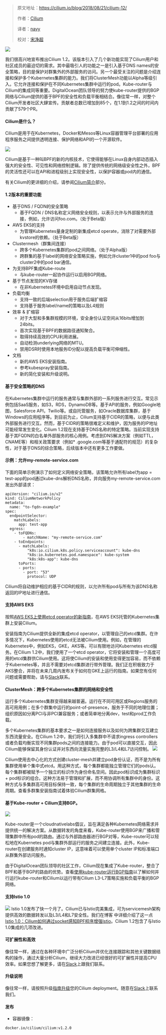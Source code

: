> 原文地址：<https://cilium.io/blog/2018/08/21/cilium-12/>
>
> 作者：[Cilium](https://cilium.io)
>
> 译者：[navy](https://github.com/meua)
>
> 校对：[宋净超](http://jimmysong.io)

![](https://cilium.io/static/new-hero-scheme.4db2ce15.svg)

我们很高兴地宣布推出Cilium 1.2。该版本引入了几个新功能实现了Cilium用户和社区成员的最迫切的需求。其中最吸引人的功能之一是引入基于DNS names的安全策略，目的是保护对群集外的外部服务的访问。另一个最受关注的问题是介绍连接和保护多个Kubernetes集群的能力。我们将ClusterMesh功能以Alpha等级引入。它允许连接和保护在不同Kubernetes集群中运行的pod。Kube-router与Cilium的集成同等重要。DigitalOcean团队领导的努力使kube-router提供的BGP网络与Cilium提供的基于BPF的安全性和负载平衡相结合。像往常一样，对整个Cilium开发者社区大肆宣传。贡献者总数已增加到85个，在1.1到1.2之间的时间内贡献了579个PR。

#### Cilium是什么？

Cilium是用于在Kubernetes，Docker和Mesos等Linux容器管理平台部署的应用程序服务之间提供透明连接、保护网络和API的一个开源软件。

![](https://cilium.io/static/microservices-scheme.a50bebd9.png)

Cilium是基于一种叫BPF的新的内核技术，它使得能够在Linux自身内部动态插入强大的安全性、可见性和网络控制逻辑。除了提供传统的网络级安全性之外，BPF的灵活性还可以在API和进程级别上实现安全性，以保护容器或pod内的通信。

有关Cilium的更详细的介绍，请参阅[Cilium简介](http://docs.cilium.io/en/v1.1/intro/)部分。

#### 1.2版本的重要功能
- 基于DNS / FQDN的安全策略
    - 基于FQDN / DNS名称定义网络安全规则，以表示允许与外部服务的连接，例如，允许访问foo.com。（处于Beta版）
- AWS EKS的支持
    - 为管理Kubernetes量身定制的新集成etcd operate，消除了对需要外部kvstore的依赖。（处于Beta版）
- Clustermesh（群集间连接）
    - 跨多个Kubernetes集群的pod之间网络。（处于Alpha版）
    - 跨群集的基于label的网络安全策略实施，例如允许cluster1中的pod foo与cluster2中的pod bar通信。
- 为支持BPF集成Kube-route
    - 与kube-router一起协作运行以启用BGP网络。
- 基于节点发现的KV存储
    - 在非Kubernetes环境中启用自动节点发现。
- 负载均衡
    - 支持一致的后端selection用于服务后端扩缩容
    - 支持基于服务label/name的策略以及L4规则
- 效率 & 扩缩容
    - 对于大型和多集群规模的环境，安全身份认证空间从16bits增加到24bits。
    - 首次实现基于BPF的数据路径通知聚合。
    - 取得持续高效的CPU利用进展。
    - 自动检测underlying网络的MTU。
    - 禁用DSR时使用本地服务ID分配以提高负载平衡可伸缩性。
- 文档
    - 新的AWS EKS安装指南。
    - 参考kubespray安装指南。
    - 新的简化安装和升级说明。
#### 基于安全策略的DNS
在Kubernetes集群中运行的服务通常与集群外部的一系列服务进行交互。常见示例包括SaaS服务，如S3，RDS，DynamoDB等。基于API的服务，例如Google地图，Salesforce API，Twilio等。或自托管服务，如Oracle数据库集群，基于Windows的应用程序等。到目前为止，Cilium支持基于CIDR的策略，以便与此类外部服务进行交互。然而，基于CIDR的策略很难定义和维护，因为服务的IP地址可能经常发生变化。Cilium 1.2现在支持基于DNS名称的特定策略。当前实现支持基于其FQDN的白名单外部服务的核心用例。考虑到DNS解决方案（例如TTL，CNAME等）和相关政策要求（例如* .google.com等基于通配符的规范）的复杂性，对于基于DNS的综合策略，后续版本中还有更多工作要做。

#### 示例：允许my-remote-service.com
下面的简单示例演示了如何定义网络安全策略，该策略允许所有label为app = test-app的pod通过kube-dns解析DNS名称，并向服务my-remote-service.com发出外部请求：


```
apiVersion: "cilium.io/v2"
kind: CiliumNetworkPolicy
metadata:
  name: "to-fqdn-example"
spec:
  endpointSelector:
    matchLabels:
      app: test-app
  egress:
    - toFQDNs:
        - matchName: "my-remote-service.com"
    - toEndpoints:
      - matchLabels:
          "k8s:io.cilium.k8s.policy.serviceaccount": kube-dns
          "k8s:io.kubernetes.pod.namespace": kube-system
          "k8s:k8s-app": kube-dns
      toPorts:
      - ports:
        - port: "53"
          protocol: UDP
```
Cilium将自动维护相应的基于CIDR的规则，以允许所有pod与所有为该DNS名称返回的IP地址进行通信。

#### 支持AWS EKS
按照[AWS EKS上使用etcd operator的新指南](http://docs.cilium.io/en/v1.2/kubernetes/install/eks/)，在AWS EKS托管的Kubernetes集群上安装Cilium。

安装指南为Cilium提供全新的集成etcd operator，以管理自己的etcd集群。在许多情况下，Kubernetes使用的etcd无法被Cilium使用。例如，在管理的Kubernetes中，例如EKS，GKE，AKS等。可以有限地访问Kubernetes etcd服务。在Cilium 1.2中，我们使用了一个etcd operator，它将安装和管理一个高度可用的etcd集群供Cilium使用。这将使Cilium的安装和使用变得更加容易，而不依赖于Kubernetes等，并且不需要对etcd集群进行带外管理。我们正在积极致力于AKS整合，并将在未来几周内发布关于如何在GKE上运行的指南。如果您有任何问题或需要帮助，请与[Slack](http://cilium.io/slack)联系。

#### ClusterMesh：跨多个Kubernetes集群的网络和安全性

运行多个Kubernetes集群变得越来越普遍。运行在不同可用区或Regions服务的高可用用例；在多个群集中运行的point-of-presence，服务于不同的地理位置；组织原因如分离PCI与非PCI兼容服务；或者简单地分离dev，test和prod工作负载。

多个Kubernetes集群的基本要求之一是如何连接服务以及如何为跨集群交互建立东西流量安全。在Cilium 1.2中，我们将引入多集群中不请求ingress controllers 或者负载均衡实现不同集群pods之间的连接能力。由于pod可以直接交互，因此Cilium能够保留其身份认证并对东西向流量实施完整的L3/L4和L7访问控制。
![](https://cilium.io/static/clustermesh-d00c2ccd3d82b4f450da66e47667672b-84ad3.png)

Cilium使用去中心化的方式创建cluster-mesh并建立pod身份认证，而不是为所有集群使用单个集中式etcd。用这种方式，每个集群都能独立管理它们的pods认。每个集群都被赋予一个独立的标识作为身份命名空间。因此pod标识成为集群标识+ pod标识的组合。这种方法易于管理和扩展，而不用协调所有集群中的身份。这种方式与多集群高可用目标保持一致，每个集群的生命周期独立于其他集群的生命周期。查看多群集安装指南试着体验Cilium群集网格。


#### 基于Kube-router + Cilium支持BGP。
![](https://cilium.io/static/kube-router-37e3d642c21b7ccf21b87f3903ebc5aa-f1a65.png)

Kube-router是一个cloudnativelabs倡议，旨在满足各种Kubernetes网络需求并提供统一的解决方案。从数据转发的角度来看，Kube-router使用BGP来广播和管理集群中所有pod的路由。通过与外部路由器进行BGP对等，Kube-router可以轻松地在Kubernetes pod与集群外部运行的服务之间建立连接。此外，Kube-router在创建服务时通知cluster IP，这意味着可以使用单个cluster IP和标准端口从群集外部访问服务。

由于DigitalOcean团队领导的社区工作，Cilium现在集成了Kube-router，整合了BPF和基于BGP的路由的优势。查看[使用kube-router运行BGP指南](http://docs.cilium.io/en/v1.2/kubernetes/install/kube-router/)以了解如何并行运行kube-router和Cilium以运行带有Cilium L3-L7策略实施和负载平衡的BGP网络。

#### 支持Istio 1.0
![](https://cilium.io/static/istio-a4714968170f5d9eb1258371694f343f-8612a.png)
Istio 1.0发布了快一个月了。Cilium已与Istio完美集成，可为servicemesh架构提供高效的数据转发以及L3/L4和L7安全性。我们在博客 中详细介绍了这一点[Istio 1.0：Cilium如何通过socket感知BPF程序增强Istio](https://cilium.io/blog/2018/08/21/cilium-12/blog/2018/08/07/istio-10-cilium)。Cilium 1.2包含了与Istio 1.0集成的几项改进。

#### 可扩展性和高效

像往常一样，通过在各种环境中广泛分析Cilium并优化连接跟踪和其他关键数据结构的操作，通过大量分析Cilium，继续大力改进已经很好的可扩展性并提高CPU效率。如果您想了解更多，请在[Slack](http://cilium.io/slack)上跟我们联系。

#### 升级说明
像往常一样，请按照升级[指南升级](https://cilium.readthedocs.io/en/v1.2/install/upgrade/#upgrading-minor-versions)您的Cilium deployment。随意在[Slack](http://cilium.io/slack)上联系我们。

#### 发布
- 容器镜像：
```
docker.io/cilium/cilium:v1.2.0
```
